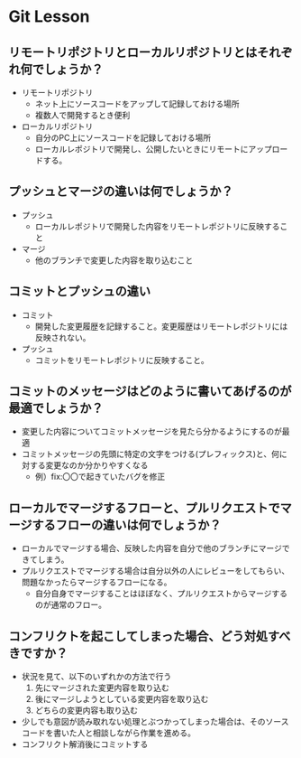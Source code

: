 # Git Lesson

## リモートリポジトリとローカルリポジトリとはそれぞれ何でしょうか？
- リモートリポジトリ
    - ネット上にソースコードをアップして記録しておける場所
    - 複数人で開発するとき便利
- ローカルリポジトリ
    - 自分のPC上にソースコードを記録しておける場所
    - ローカルレポジトリで開発し、公開したいときにリモートにアップロードする。

## プッシュとマージの違いは何でしょうか？
- プッシュ
    - ローカルレポジトリで開発した内容をリモートレポジトリに反映すること
- マージ
    - 他のブランチで変更した内容を取り込むこと

## コミットとプッシュの違い
- コミット
    - 開発した変更履歴を記録すること。変更履歴はリモートレポジトリには反映されない。
- プッシュ
    - コミットをリモートレポジトリに反映すること。

## コミットのメッセージはどのように書いてあげるのが最適でしょうか？
- 変更した内容についてコミットメッセージを見たら分かるようにするのが最適
- コミットメッセージの先頭に特定の文字をつける(プレフィックス)と、何に対する変更なのか分かりやすくなる
    - 例）fix:〇〇で起きていたバグを修正


## ローカルでマージするフローと、プルリクエストでマージするフローの違いは何でしょうか？
- ローカルでマージする場合、反映した内容を自分で他のブランチにマージできてしまう。
- プルリクエストでマージする場合は自分以外の人にレビューをしてもらい、問題なかったらマージするフローになる。
    - 自分自身でマージすることはほぼなく、プルリクエストからマージするのが通常のフロー。

## コンフリクトを起こしてしまった場合、どう対処すべきですか？
- 状況を見て、以下のいずれかの方法で行う
    1. 先にマージされた変更内容を取り込む
    2. 後にマージしようとしている変更内容を取り込む
    3. どちらの変更内容も取り込む
- 少しでも意図が読み取れない処理とぶつかってしまった場合は、そのソースコードを書いた人と相談しながら作業を進める。
- コンフリクト解消後にコミットする

